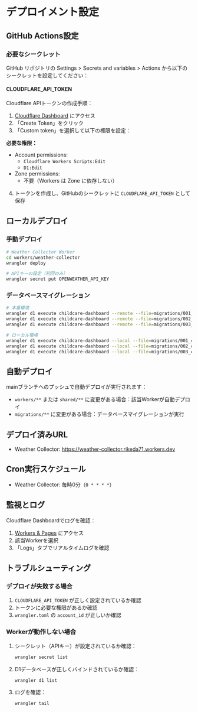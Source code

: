 # デプロイメント設定

## GitHub Actions設定

### 必要なシークレット

GitHub リポジトリの Settings > Secrets and variables > Actions から以下のシークレットを設定してください：

#### CLOUDFLARE_API_TOKEN

Cloudflare APIトークンの作成手順：

1. [Cloudflare Dashboard](https://dash.cloudflare.com/profile/api-tokens) にアクセス
2. 「Create Token」をクリック
3. 「Custom token」を選択して以下の権限を設定：

**必要な権限：**
- Account permissions:
  - `Cloudflare Workers Scripts:Edit`
  - `D1:Edit`
- Zone permissions:
  - 不要（Workers は Zone に依存しない）

4. トークンを作成し、GitHubのシークレットに `CLOUDFLARE_API_TOKEN` として保存

## ローカルデプロイ

### 手動デプロイ

```bash
# Weather Collector Worker
cd workers/weather-collector
wrangler deploy

# APIキーの設定（初回のみ）
wrangler secret put OPENWEATHER_API_KEY
```

### データベースマイグレーション

```bash
# 本番環境
wrangler d1 execute childcare-dashboard --remote --file=migrations/001_create_weather_table.sql
wrangler d1 execute childcare-dashboard --remote --file=migrations/002_create_switchbot_table.sql
wrangler d1 execute childcare-dashboard --remote --file=migrations/003_create_cleanup_triggers.sql

# ローカル環境
wrangler d1 execute childcare-dashboard --local --file=migrations/001_create_weather_table.sql
wrangler d1 execute childcare-dashboard --local --file=migrations/002_create_switchbot_table.sql
wrangler d1 execute childcare-dashboard --local --file=migrations/003_create_cleanup_triggers.sql
```

## 自動デプロイ

mainブランチへのプッシュで自動デプロイが実行されます：

- `workers/**` または `shared/**` に変更がある場合：該当Workerが自動デプロイ
- `migrations/**` に変更がある場合：データベースマイグレーションが実行

## デプロイ済みURL

- Weather Collector: https://weather-collector.rikeda71.workers.dev

## Cron実行スケジュール

- Weather Collector: 毎時0分（`0 * * * *`）

## 監視とログ

Cloudflare Dashboardでログを確認：

1. [Workers & Pages](https://dash.cloudflare.com/?to=/:account/workers) にアクセス
2. 該当Workerを選択
3. 「Logs」タブでリアルタイムログを確認

## トラブルシューティング

### デプロイが失敗する場合

1. `CLOUDFLARE_API_TOKEN` が正しく設定されているか確認
2. トークンに必要な権限があるか確認
3. `wrangler.toml` の `account_id` が正しいか確認

### Workerが動作しない場合

1. シークレット（APIキー）が設定されているか確認：
   ```bash
   wrangler secret list
   ```

2. D1データベースが正しくバインドされているか確認：
   ```bash
   wrangler d1 list
   ```

3. ログを確認：
   ```bash
   wrangler tail
   ```